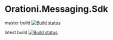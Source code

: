 # Orationi.Messaging.Sdk

master build [![Build status](https://ci.appveyor.com/api/projects/status/mt5tr3nlgta7yabk/branch/master?svg=true)](https://ci.appveyor.com/project/KpdAppsProject/orationi-messaging-sdk/branch/master)

latest build [![Build status](https://ci.appveyor.com/api/projects/status/mt5tr3nlgta7yabk?svg=true)](https://ci.appveyor.com/project/KpdAppsProject/orationi-messaging-sdk)